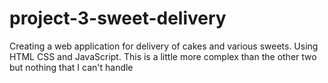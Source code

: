 # project-3-sweet-delivery
Creating a web application for delivery of cakes and various sweets. Using HTML CSS and JavaScript. This is a little more complex than the other two but nothing that I can't handle
